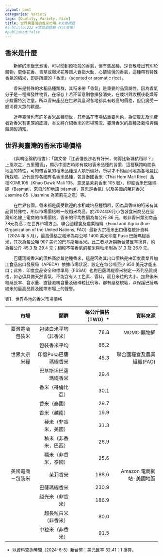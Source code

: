 ```yaml
---
layout: post
categories: Variety
tags: [Quality, Variety, Rice]
title: 世界與臺灣的香米市場 #文章標題
#subtitle:222 #文章副標題（Yat支援）
#published:false
---
```


## 香米是什麼
　　新鮮的米飯烹煮後，可以聞到穀物般的香氣，但有些品種，還會散發出有別於穀物，更像花香、青草或爆米花等讓人食指大動、心情愉悅的香氣，這種帶有特殊香氣的稻米，即是所謂的「香米」（scented or aromatic rice）。

　　香米是特殊的水稻品種類群，其稻米帶「香氣」是重要的品質屬性。因為香氣分子是一種揮發性物質，在保存上若不留意則會揮發消失，在栽培與收穫後乾燥等步驟需特別注意，所以香米產品在世界與臺灣各地都具有較高的價格，但仍廣受一般消費大眾的歡迎。

　　近年臺灣也有許多香米品種問世，其產品在市場佔重要角色，為使農友及消費者對香米有更深的認識，本文將介紹香米的市場現況、臺灣香米的品種及栽培與儲藏調製須知。

## 世界與臺灣的香米市場價格

　　《與朝臣論秔稻書》：「魏文帝『江表惟長沙名有好米，何得比新城秔稻耶？』上風吹之，五里聞香」，顯示中國古時即有栽培香米品種的習慣，這種橫跨時間與地區的特性，可知帶香氣的稻米品種是人類所偏好，所以才不約而同地為各地農民所栽培。近代世界各國有名香米品種，包含泰國香米（Thai Hom Mali Rice）品種KDML105（Khao Dawk Mali 105，意思是茉莉香米 105 號）、印度香米巴薩瑪緹（Basmati，來自於印地語 bāsmatī，意思是香氣）以及美國的茉莉香米 Jasmine 85（Jasmine 為茉莉花之意）等。

　　在世界各國，香米都是廣受歡迎的水稻栽培品種類群，因為具香味的稻米有其品質特殊性，所以市場價格較一般稻米為高。於2024年6月小包裝食米商品在臺灣知名線上電商的市場價格，香米的平均售價為每公斤 86 元，較非香米類別商品78元為高；在世界市場方面，聯合國糧食及農業組織（Food and Agriculture Organization of the United Nations, FAO）最新大宗稻米出口價格統計資料（2024 年 5 月），最高價格之稻米為每公噸 1400 美元印度 Pusa 巴薩瑪緹香米，其次為每公噸 907 美元的巴基斯坦香米。此二者以近期新台幣匯率換算，約為每公斤 45.3 及 29.4 元；相較不帶香氣的稉米與秈米則為 31.3 及 26.9 元。

　　巴薩瑪緹香米的價格高於其他種香米，這是因為其出口價格是由印度農業與加工食品出口發展局（APEDA）依據市場狀況，設定在每公噸至少 950 美元才能出口；此外，印度食品安全和標準局（FSSAI）也對巴薩瑪緹香米制定一系列品質規格，如必須具備天然香氣、不能含有人工色素、香料，而且米粒的大小、加熱後米粒延長率、含水量、直鏈澱粉含量及破碎粒比例等，都有嚴格規範，以保護巴薩瑪緹米的最高品質及國際市場上的聲譽。

表1、世界各地的香米市場價格

|市場   |類群|每公斤價格（TWD）*|資料來源|
|--------------------:|----------------------:|------------------:|-------------------------:|
|臺灣電商包裝米|包裝白米平均（非香米）|78.8|MOMO 購物網|
||包裝香米平均|86.2||
|世界大宗米糧|印度Pusa巴薩瑪緹香米|45.3|聯合國糧食及農業組織(FAO)|
||巴基斯坦巴薩瑪緹香米|29.4||
||香米（哥倫比亞）|30.1||
||香米（泰國）|29.7||
||香米（越南）|19.9||
||稉米（非香米，美國）|31.3||
||秈米（非香米，巴西）|26.9||
||糯米（非香米，泰國）|25.6||
|美國電商－包裝米|茉莉香米|188.6|Amazon 電商網站-美國地區|
||巴薩瑪緹香米|230.9||
||越光米（非香米）|186.9||
||超長粒白米（非香米）|80.0||
||中粒米（非香米）|91.5||

* 以資料查詢時間（2024-6-8）新台幣：美元匯率 32.41：1 換算。